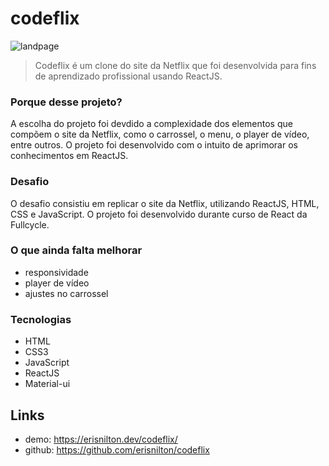 
# codeflix

![landpage](./src/asserts/img/codeflix.gif)

> Codeflix é um clone do site da Netflix que foi desenvolvida para fins de aprendizado profissional usando ReactJS.

### Porque desse projeto?

A escolha do projeto foi devdido a complexidade dos elementos que compõem o site da Netflix, como o carrossel, o menu, o player de vídeo, entre outros. O projeto foi desenvolvido com o intuito de aprimorar os conhecimentos em ReactJS.

### Desafio

O desafio consistiu em replicar o site da Netflix, utilizando ReactJS, HTML, CSS e JavaScript. O projeto foi desenvolvido durante curso de  React da Fullcycle.
### O que ainda falta melhorar

- responsividade
- player de vídeo
- ajustes no carrossel

### Tecnologias

- HTML
- CSS3
- JavaScript
- ReactJS
- Material-ui

## Links

- demo: https://erisnilton.dev/codeflix/
- github: https://github.com/erisnilton/codeflix
